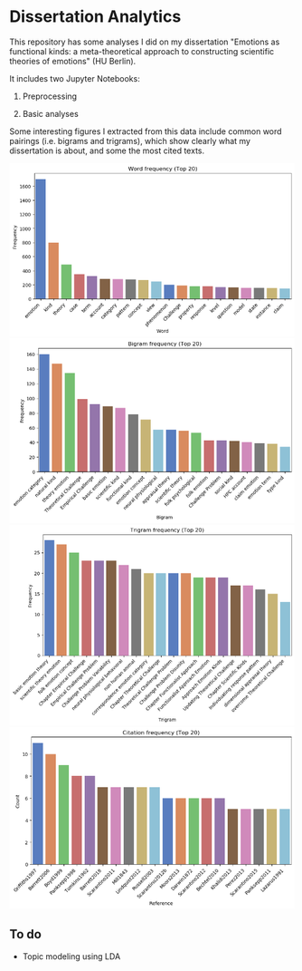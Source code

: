 # Dissertation Analytics

This repository has some analyses I did on my dissertation "Emotions as functional kinds: a meta-theoretical approach to constructing scientific theories of emotions" (HU Berlin).

It includes two Jupyter Notebooks:

1. Preprocessing

2. Basic analyses

Some interesting figures I extracted from this data include common word pairings (i.e. bigrams and trigrams), which show clearly what my dissertation is about, and some the most cited texts.

![Most frequent words](/figures/word_freq.png?raw=True)
![Most frequent bigrams](/figures/bigram_freq.png?raw=True)
![Most frequent trigrams](/figures/trigram_freq.png?raw=True)
![Most cited works](/figures/citation_freq.png?raw=True)

## To do

* Topic modeling using LDA
